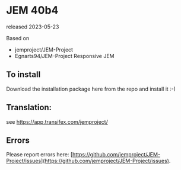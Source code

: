 # JEM 40b4
released 2023-05-23

Based on
- jemproject/JEM-Project
- Egnarts94/JEM-Project Responsive JEM

## To install
Download the installation package here from the repo and install it :-)  

## Translation:
see https://app.transifex.com/jemproject/

## Errors
Please report errors here: [https://github.com/jemproject/JEM-Project/issues](https://github.com/jemproject/JEM-Project/issues).

